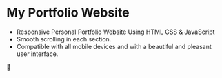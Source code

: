 # My Portfolio Website

- Responsive Personal Portfolio Website Using HTML CSS & JavaScript
- Smooth scrolling in each section.
- Compatible with all mobile devices and with a beautiful and pleasant user interface.

💙
